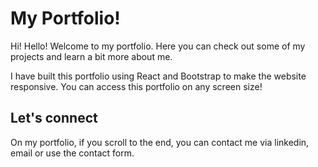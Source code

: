 # My Portfolio!

Hi! Hello! Welcome to my portfolio. Here you can check out some of my projects and learn a bit more about me.

I have built this portfolio using React and Bootstrap to make the website responsive. You can access this portfolio on any screen size!

## Let's connect

On my portfolio, if you scroll to the end, you can contact me via linkedin, email or use the contact form.
